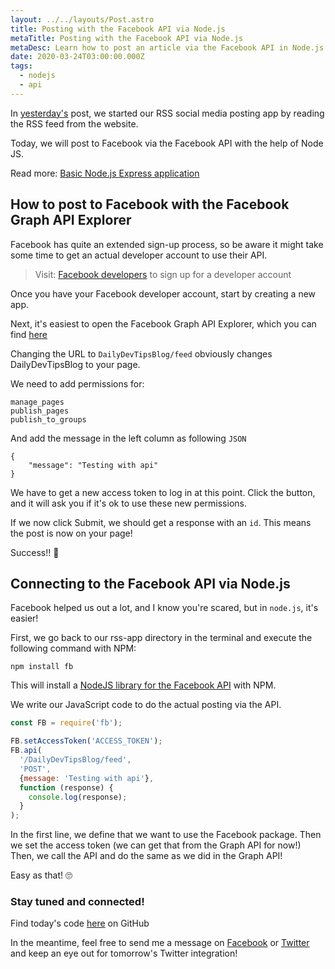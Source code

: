 ```yaml
---
layout: ../../layouts/Post.astro
title: Posting with the Facebook API via Node.js
metaTitle: Posting with the Facebook API via Node.js
metaDesc: Learn how to post an article via the Facebook API in Node.js. In our example we will use an RSS feed to post to Facebook*s news feed.
date: 2020-03-24T03:00:00.000Z
tags:
  - nodejs
  - api
---
```


In [yesterday\'s](https://daily-dev-tips.com/posts/rss-reader-in-node-js/) post, we started our RSS social media posting app by reading the RSS feed from the website.

Today, we will post to Facebook via the Facebook API with the help of Node JS.

Read more: [Basic Node.js Express application](https://daily-dev-tips.com/posts/basic-nodejs-express-application/)

## How to post to Facebook with the Facebook Graph API Explorer

Facebook has quite an extended sign-up process, so be aware it might take some time to get an actual developer account to use their API.

> Visit: [Facebook developers](https://developers.facebook.com/) to sign up for a developer account

Once you have your Facebook developer account, start by creating a new app.

Next, it's easiest to open the Facebook Graph API Explorer, which you can find [here](https://developers.facebook.com/tools/explorer/)

Changing the URL to `DailyDevTipsBlog/feed` obviously changes DailyDevTipsBlog to your page.

We need to add permissions for:

```
manage_pages
publish_pages
publish_to_groups
```

And add the message in the left column as following `JSON`

```
{
    "message": "Testing with api"
}
```

We have to get a new access token to log in at this point. Click the button, and it will ask you if it's ok to use these new permissions.

If we now click Submit, we should get a response with an `id`. This means the post is now on your page!

Success!! 👏

## Connecting to the Facebook API via Node.js

Facebook helped us out a lot, and I know you're scared, but in `node.js`, it's easier!

First, we go back to our rss-app directory in the terminal and execute the following command with NPM:

```
npm install fb
```

This will install a [NodeJS library for the Facebook API](https://www.npmjs.com/package/fb) with NPM.

We write our JavaScript code to do the actual posting via the API.

```js
const FB = require('fb');

FB.setAccessToken('ACCESS_TOKEN');
FB.api(
  '/DailyDevTipsBlog/feed',
  'POST',
  {message: 'Testing with api'},
  function (response) {
    console.log(response);
  }
);
```

In the first line, we define that we want to use the Facebook package.
Then we set the access token (we can get that from the Graph API for now!)
Then, we call the API and do the same as we did in the Graph API!

Easy as that! 🙄

### Stay tuned and connected!

Find today's code [here](https://github.com/rebelchris/rss-app/tree/day-2-facebook) on GitHub

In the meantime, feel free to send me a message on [Facebook](https://www.facebook.com/DailyDevTipsBlog) or [Twitter](https://twitter.com/DailyDevTips1) and keep an eye out for tomorrow's Twitter integration!
